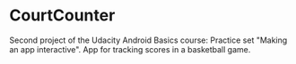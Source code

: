 # CourtCounter
Second project of the Udacity Android Basics course: Practice set "Making an app interactive".
App for tracking scores in a basketball game.
